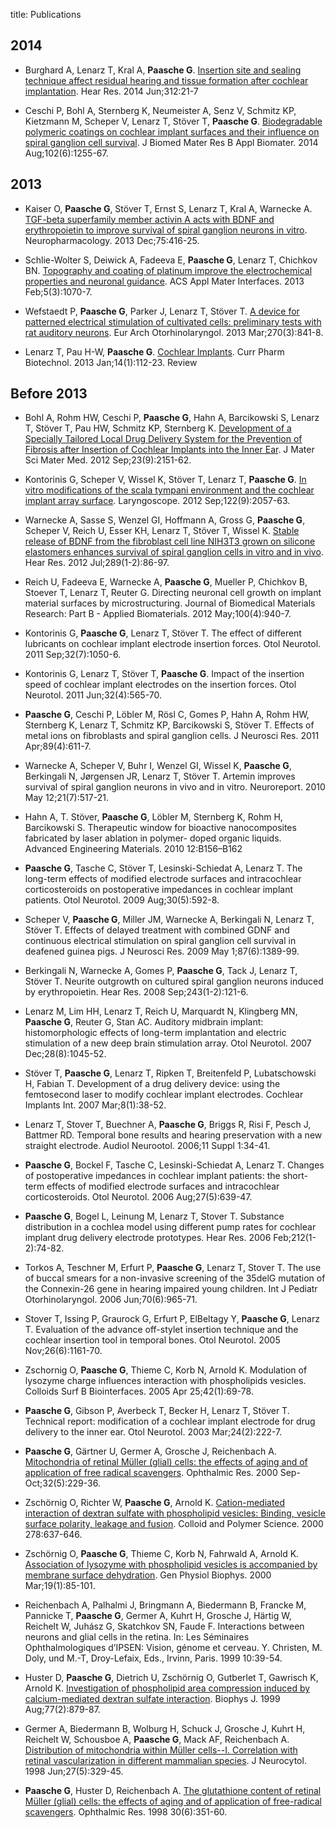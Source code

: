 title: Publications



## 2014

* Burghard A, Lenarz T, Kral A, **Paasche G**. [Insertion site and sealing technique affect residual hearing and tissue formation after cochlear implantation](http://www.sciencedirect.com/science/article/pii/S0378595514000215). Hear Res. 2014 Jun;312:21-7

* Ceschi P, Bohl A, Sternberg K, Neumeister A, Senz V, Schmitz KP, Kietzmann M, Scheper V, Lenarz T, Stöver T, **Paasche G**. [Biodegradable polymeric coatings on cochlear implant surfaces and their influence on spiral ganglion cell survival](http://onlinelibrary.wiley.com/doi/10.1002/jbm.b.33110/abstract;jsessionid=BB7D59FAC22C14A3B4305927C3C94B8B.f04t03). J Biomed Mater Res B Appl Biomater. 2014 Aug;102(6):1255-67.


## 2013

* Kaiser O, **Paasche G**, Stöver T, Ernst S, Lenarz T, Kral A, Warnecke A. [TGF-beta superfamily member activin A acts with BDNF and erythropoietin to improve survival of spiral ganglion neurons in vitro](http://www.sciencedirect.com/science/article/pii/S0028390813003651). Neuropharmacology. 2013 Dec;75:416-25.

* Schlie-Wolter S, Deiwick A, Fadeeva E, **Paasche G**, Lenarz T, Chichkov BN. [Topography and coating of platinum improve the electrochemical properties and neuronal guidance](http://pubs.acs.org/doi/abs/10.1021/am3028487). ACS Appl Mater Interfaces. 2013 Feb;5(3):1070-7.

* Wefstaedt P, **Paasche G**, Parker J, Lenarz T, Stöver T. [A device for patterned electrical stimulation of cultivated cells: preliminary tests with rat auditory neurons](http://link.springer.com/article/10.1007%2Fs00405-012-2030-7). Eur Arch Otorhinolaryngol. 2013 Mar;270(3):841-8.

* Lenarz T, Pau H-W, **Paasche G**. [Cochlear Implants](http://www.eurekaselect.com/106197/article). Curr Pharm Biotechnol. 2013 Jan;14(1):112-23. Review


## Before 2013

* Bohl A, Rohm HW, Ceschi P, **Paasche G**, Hahn A, Barcikowski S, Lenarz T, Stöver T, Pau HW, Schmitz KP, Sternberg K. [Development of a Specially Tailored Local Drug Delivery System for the Prevention of Fibrosis after Insertion of Cochlear Implants into the Inner Ear](http://link.springer.com/article/10.1007%2Fs10856-012-4698-z). J Mater Sci Mater Med. 2012 Sep;23(9):2151-62.

* Kontorinis G, Scheper V, Wissel K, Stöver T, Lenarz T, **Paasche G**. [In vitro modifications of the scala tympani environment and the cochlear implant array surface](http://onlinelibrary.wiley.com/doi/10.1002/lary.23408/abstract). Laryngoscope. 2012 Sep;122(9):2057-63.

* Warnecke A, Sasse S, Wenzel GI, Hoffmann A, Gross G, **Paasche G**, Scheper V, Reich U, Esser KH, Lenarz T, Stöver T, Wissel K. [Stable release of BDNF from the fibroblast cell line NIH3T3 grown on silicone elastomers enhances survival of spiral ganglion cells in vitro and in vivo](http://www.sciencedirect.com/science/article/pii/S0378595512000937). Hear Res. 2012 Jul;289(1-2):86-97. 

* Reich U, Fadeeva E, Warnecke A, **Paasche G**, Mueller P, Chichkov B, Stoever T, Lenarz T, Reuter G. Directing neuronal cell growth on implant material surfaces by microstructuring. Journal of Biomedical Materials Research: Part B - Applied Biomaterials. 2012 May;100(4):940-7.

* Kontorinis G, **Paasche G**, Lenarz T, Stöver T. The effect of different lubricants on cochlear implant electrode insertion forces. Otol Neurotol. 2011 Sep;32(7):1050-6.

* Kontorinis G, Lenarz T, Stöver T, **Paasche G**. Impact of the insertion speed of cochlear implant electrodes on the insertion forces. Otol Neurotol. 2011 Jun;32(4):565-70.

* **Paasche G**, Ceschi P, Löbler M, Rösl C, Gomes P, Hahn A, Rohm HW, Sternberg K, Lenarz T, Schmitz KP, Barcikowski S, Stöver T. Effects of metal ions on fibroblasts and spiral ganglion cells. J Neurosci Res. 2011 Apr;89(4):611-7.

* Warnecke A, Scheper V, Buhr I, Wenzel GI, Wissel K, **Paasche G**, Berkingali N, Jørgensen JR, Lenarz T, Stöver T. Artemin improves survival of spiral ganglion neurons in vivo and in vitro. Neuroreport. 2010 May 12;21(7):517-21.

* Hahn A, T. Stöver, **Paasche G**, Löbler M, Sternberg K, Rohm H, Barcikowski S. Therapeutic window for bioactive nanocomposites fabricated by laser ablation in polymer- doped organic liquids. Advanced Engineering Materials. 2010 12:B156–B162

* **Paasche G**, Tasche C, Stöver T, Lesinski-Schiedat A, Lenarz T. The long-term effects of modified electrode surfaces and intracochlear corticosteroids on postoperative impedances in cochlear implant patients. Otol Neurotol. 2009 Aug;30(5):592-8.

* Scheper V, **Paasche G**, Miller JM, Warnecke A, Berkingali N, Lenarz T, Stöver T. Effects of delayed treatment with combined GDNF and continuous electrical stimulation on spiral ganglion cell survival in deafened guinea pigs. J Neurosci Res. 2009 May 1;87(6):1389-99.

* Berkingali N, Warnecke A, Gomes P, **Paasche G**, Tack J, Lenarz T, Stöver T. Neurite outgrowth on cultured spiral ganglion neurons induced by erythropoietin. Hear Res. 2008 Sep;243(1-2):121-6.

* Lenarz M, Lim HH, Lenarz T, Reich U, Marquardt N, Klingberg MN, **Paasche G**, Reuter G, Stan AC. Auditory midbrain implant: histomorphologic effects of long-term implantation and electric stimulation of a new deep brain stimulation array. Otol Neurotol. 2007 Dec;28(8):1045-52. 

* Stöver T, **Paasche G**, Lenarz T, Ripken T, Breitenfeld P, Lubatschowski H, Fabian T. Development of a drug delivery device: using the femtosecond laser to modify cochlear implant electrodes. Cochlear Implants Int. 2007 Mar;8(1):38-52.

* Lenarz T, Stover T, Buechner A, **Paasche G**, Briggs R, Risi F, Pesch J, Battmer RD. Temporal bone results and hearing preservation with a new straight electrode. Audiol Neurootol. 2006;11 Suppl 1:34-41. 

* **Paasche G**, Bockel F, Tasche C, Lesinski-Schiedat A, Lenarz T. Changes of postoperative impedances in cochlear implant patients: the short-term effects of modified electrode surfaces and intracochlear corticosteroids. Otol Neurotol. 2006 Aug;27(5):639-47. 

* **Paasche G**, Bogel L, Leinung M, Lenarz T, Stover T. Substance distribution in a cochlea model using different pump rates for cochlear implant drug delivery electrode prototypes. Hear Res. 2006 Feb;212(1-2):74-82. 

* Torkos A, Teschner M, Erfurt P, **Paasche G**, Lenarz T, Stover T. The use of buccal smears for a non-invasive screening of the 35delG mutation of the Connexin-26 gene in hearing impaired young children. Int J Pediatr Otorhinolaryngol. 2006 Jun;70(6):965-71. 

* Stover T, Issing P, Graurock G, Erfurt P, ElBeltagy Y, **Paasche G**, Lenarz T. Evaluation of the advance off-stylet insertion technique and the cochlear insertion tool in temporal bones. Otol Neurotol. 2005 Nov;26(6):1161-70. 

* Zschornig O, **Paasche G**, Thieme C, Korb N, Arnold K. Modulation of lysozyme charge influences interaction with phospholipids vesicles. Colloids Surf B Biointerfaces. 2005 Apr 25;42(1):69-78. 

* **Paasche G**, Gibson P, Averbeck T, Becker H, Lenarz T, Stöver T. Technical report: modification of a cochlear implant electrode for drug delivery to the inner ear. Otol Neurotol. 2003 Mar;24(2):222-7. 

* **Paasche G**, Gärtner U, Germer A, Grosche J, Reichenbach A. [Mitochondria of retinal Müller (glial) cells: the effects of aging and of application of free radical scavengers](http://www.karger.com/Article/FullText/55618). Ophthalmic Res. 2000 Sep-Oct;32(5):229-36.

* Zschörnig O, Richter W, **Paasche G**, Arnold K. [Cation-mediated interaction of dextran sulfate with phospholipid vesicles: Binding, vesicle surface polarity, leakage and fusion](http://link.springer.com/article/10.1007%2Fs003960000295). Colloid and Polymer Science. 2000 278:637-646.

* Zschörnig O, **Paasche G**, Thieme C, Korb N, Fahrwald A, Arnold K. [Association of lysozyme with phospholipid vesicles is accompanied by membrane surface dehydration](http://www.ncbi.nlm.nih.gov/pubmed/10930141). Gen Physiol Biophys. 2000 Mar;19(1):85-101. 

* Reichenbach A, Palhalmi J, Bringmann A, Biedermann B, Francke M, Pannicke T, **Paasche G**, Germer A, Kuhrt H, Grosche J, Härtig W, Reichelt W, Juhász G, Skatchkov SN, Faude F. Interactions between neurons and glial cells in the retina. In: Les Séminaires Ophthalmologiques d’IPSEN: Vision, génome et cerveau. Y. Christen, M. Doly, und M.-T, Droy-Lefaix, Eds., Irvinn, Paris. 1999 10:39-54.

* Huster D, **Paasche G**, Dietrich U, Zschörnig O, Gutberlet T, Gawrisch K, Arnold K. [Investigation of phospholipid area compression induced by calcium-mediated dextran sulfate interaction](http://www.ncbi.nlm.nih.gov/pmc/articles/PMC1300379/). Biophys J. 1999 Aug;77(2):879-87. 

* Germer A, Biedermann B, Wolburg H, Schuck J, Grosche J, Kuhrt H, Reichelt W, Schousboe A, **Paasche G**, Mack AF, Reichenbach A. [Distribution of mitochondria within Müller cells--I. Correlation with retinal vascularization in different mammalian species](http://link.springer.com/article/10.1023%2FA%3A1006934724566). J Neurocytol. 1998 Jun;27(5):329-45. 

* **Paasche G**, Huster D, Reichenbach A. [The glutathione content of retinal Müller (glial) cells: the effects of aging and of application of free-radical scavengers](http://www.ncbi.nlm.nih.gov/pubmed/9731116). Ophthalmic Res. 1998 30(6):351-60. 

